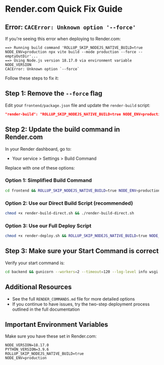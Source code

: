 # Render.com Quick Fix Guide

## Error: `CACError: Unknown option '--force'`

If you're seeing this error when deploying to Render.com:

```
==> Running build command 'ROLLUP_SKIP_NODEJS_NATIVE_BUILD=true NODE_ENV=production npx vite build --mode production --force --emptyOutDir'...
==> Using Node.js version 18.17.0 via environment variable NODE_VERSION
CACError: Unknown option `--force`
```

Follow these steps to fix it:

## Step 1: Remove the `--force` flag

Edit your `frontend/package.json` file and update the `render-build` script:

```json
"render-build": "ROLLUP_SKIP_NODEJS_NATIVE_BUILD=true NODE_ENV=production vite build --mode production --emptyOutDir"
```

## Step 2: Update the build command in Render.com

In your Render dashboard, go to:

- Your service > Settings > Build Command

Replace with one of these options:

### Option 1: Simplified Build Command

```bash
cd frontend && ROLLUP_SKIP_NODEJS_NATIVE_BUILD=true NODE_ENV=production npx vite build --mode production --emptyOutDir && cd .. && mkdir -p static && cp -r frontend/dist/* static/ 2>/dev/null || echo "No dist files found" && cd backend && python -m pip install --upgrade pip && python -m pip install -r requirements.txt && python -m pip install gunicorn
```

### Option 2: Use our Direct Build Script (recommended)

```bash
chmod +x render-build-direct.sh && ./render-build-direct.sh
```

### Option 3: Use our Full Deploy Script

```bash
chmod +x render-deploy.sh && ROLLUP_SKIP_NODEJS_NATIVE_BUILD=true NODE_ENV=production ./render-deploy.sh
```

## Step 3: Make sure your Start Command is correct

Verify your start command is:

```bash
cd backend && gunicorn --workers=2 --timeout=120 --log-level info wsgi:app
```

## Additional Resources

- See the full `RENDER_COMMANDS.md` file for more detailed options
- If you continue to have issues, try the two-step deployment process outlined in the full documentation

## Important Environment Variables

Make sure you have these set in Render.com:

```
NODE_VERSION=18.17.0
PYTHON_VERSION=3.9.6
ROLLUP_SKIP_NODEJS_NATIVE_BUILD=true
NODE_ENV=production
```

